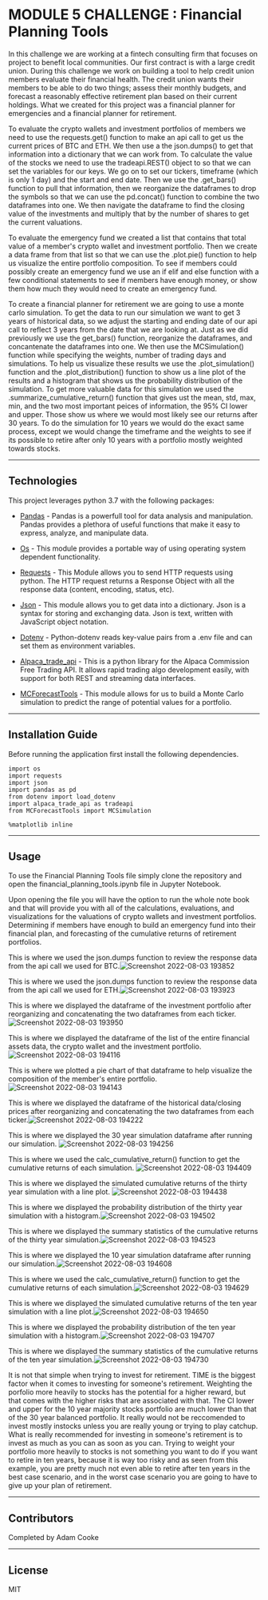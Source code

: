 # MODULE 5 CHALLENGE : Financial Planning Tools

In this challenge we are working at a fintech consulting firm that focuses on project to benefit local communities. Our first contract is with a large credit union. During this challenge we work on building a tool to help credit union members evaluate their financial health. The credit union wants their members to be able to do two things; assess their monthly budgets, and forecast a reasonably effective retirement plan based on their current holdings. What we created for this project was a financial planner for emergencies and a financial planner for retirement. 

To evaluate the crypto wallets and investment portfolios of members we need to use the requests.get() function to make an api call to get us the current prices of BTC and ETH. We then use a the json.dumps() to get that information into a dictionary that we can work from. To calculate the value of the stocks we need to use the tradeapi.REST() object to so that we can set the variables for our keys. We go on to set our tickers, timeframe (which is only 1 day) and the start and end date. Then we use the .get_bars() function to pull that information, then we reorganize the dataframes to drop the symbols so that we can use the pd.concat() function to combine the two dataframes into one. We then navigate the dataframe to find the closing value of the investments and multiply that by the number of shares to get the current valuations. 

To evaluate the emergency fund we created a list that contains that total value of a member's crypto wallet and investment portfolio. Then we create a data frame from that list so that we can use the .plot.pie() function to help us visualize the entire portfolio composition. To see if members could possibly create an emergency fund we use an if elif and else function with a few conditional statements to see if members have enough money, or show them how much they would need to create an emergency fund.

To create a financial planner for retirement we are going to use a monte carlo simulation. To get the data to run our simulation we want to get 3 years of historical data, so we adjust the starting and ending date of our api call to reflect 3 years from the date that we are looking at. Just as we did previously we use the get_bars() function, reorganize the dataframes, and concantenate the dataframes into one. We then use the MCSimulation() function while specifying the weights, number of trading days and simulations. To help us visualize these results we use the .plot_simulation() function and the .plot_distribution() function to show us a line plot of the results and a histogram that shows us the probability distribution of the simulation. To get more valuable data for this simulation we used the .summarize_cumulative_return() function that gives ust the mean, std, max, min, and the two most important peices of information, the 95% CI lower and upper. Those show us where we would most likely see our returns after 30 years. To do the simulation for 10 years we would do the exact same process, except we would change the timeframe and the weights to see if its possible to retire after only 10 years with a portfolio mostly weighted towards stocks.

---

## Technologies

This project leverages python 3.7 with the following packages:

* [Pandas](https://github.com/google/pandas) - Pandas is a powerfull tool for data analysis and manipulation. Pandas provides a plethora of useful functions that make it easy to express, analyze, and manipulate data.

* [Os](https://github.com/google/os) - This module provides a portable way of using operating system dependent functionality.

* [Requests](https://github.com/google/requests) - This Module allows you to send HTTP requests using python. The HTTP request returns a Response Object with all the response data (content, encoding, status, etc).

* [Json](https://github.com/google/json) - This module allows you to get data into a dictionary. Json is a syntax for storing and exchanging data. Json is text, written with JavaScript object notation.

* [Dotenv](https://github.com/google/dotenv) - Python-dotenv reads key-value pairs from a .env file and can set them as environment variables.

* [Alpaca_trade_api](https://github.com/google/alpaca_trade_api) - This is a python library for the Alpaca Commission Free Trading API. It allows rapid trading algo development easily, with support for both REST and streaming data interfaces. 

* [MCForecastTools](https://github.com/google/MCForecastTools) - This module allows for us to build a Monte Carlo simulation to predict the range of potential values for a portfolio.
---

## Installation Guide

Before running the application first install the following dependencies.

```
import os
import requests
import json
import pandas as pd
from dotenv import load_dotenv
import alpaca_trade_api as tradeapi
from MCForecastTools import MCSimulation

%matplotlib inline
```

---

## Usage

To use the Financial Planning Tools file simply clone the repository and open the financial_planning_tools.ipynb file in Jupyter Notebook.

Upon opening the file you will have the option to run the whole note book and that will provide you with all of the calculations, evaluations, and visualizations for the valuations of crypto wallets and investment portfolios. Determining if members have enough to build an emergency fund into their financial plan, and forecasting of the cumulative returns of retirement portfolios.


This is where we used the json.dumps function to review the response data from the api call we used for BTC.![Screenshot 2022-08-03 193852](https://user-images.githubusercontent.com/107158380/182755890-ef8acb8d-ccfc-4d78-b0b7-1ef42b369ece.png)

This is where we used the json.dumps function to review the response data from the api call we used for ETH.![Screenshot 2022-08-03 193923](https://user-images.githubusercontent.com/107158380/182755928-f64a6925-1048-4cd6-9a41-faf81a6da32b.png)

This is where we displayed the dataframe of the investment portfolio after reorganizing and concatenating the two dataframes from each ticker.![Screenshot 2022-08-03 193950](https://user-images.githubusercontent.com/107158380/182756118-5b3adf38-b4f5-4a7e-abe5-05ff14898352.png)

This is where we displayed the dataframe of the list of the entire financial assets data, the crypto wallet and the investment portfolio.![Screenshot 2022-08-03 194116](https://user-images.githubusercontent.com/107158380/182756337-fbd04482-84cd-4e38-a546-a374fb74a3e7.png)

This is where we plotted a pie chart of that dataframe to help visualize the composition of the member's entire portfolio.![Screenshot 2022-08-03 194143](https://user-images.githubusercontent.com/107158380/182756453-b722f6c0-7376-4d17-95a7-73cef27d881c.png)

This is where we displayed the dataframe of the historical data/closing prices after reorganizing and concatenating the two dataframes from each ticker.![Screenshot 2022-08-03 194222](https://user-images.githubusercontent.com/107158380/182756714-165bb78f-5a8d-4f0c-abea-a4731aba7c68.png)

This is where we displayed the 30 year simulation dataframe after running our simulation. ![Screenshot 2022-08-03 194256](https://user-images.githubusercontent.com/107158380/182756958-709bf833-54ab-4e6e-80ae-34f73331eebe.png)

This is where we used the calc_cumulative_return() function to get the cumulative returns of each simulation. ![Screenshot 2022-08-03 194409](https://user-images.githubusercontent.com/107158380/182757167-86bebaee-9dc0-4e30-9e9f-8adf149d26ef.png)

This is where we displayed the simulated cumulative returns of the thirty year simulation with a line plot. ![Screenshot 2022-08-03 194438](https://user-images.githubusercontent.com/107158380/182757264-a18406b9-4e3d-4306-bd89-f5988ec05b07.png)

This is where we displayed the probability distribution of the thirty year simulation with a histogram.![Screenshot 2022-08-03 194502](https://user-images.githubusercontent.com/107158380/182757413-55a44ce2-f462-40fd-aff5-e638c773f34a.png)

This is where we displayed the summary statistics of the cumulative returns of the thirty year simulation.![Screenshot 2022-08-03 194523](https://user-images.githubusercontent.com/107158380/182757505-383ade7f-9385-482b-8088-180f1c0e868e.png)

This is where we displayed the 10 year simulation dataframe after running our simulation.![Screenshot 2022-08-03 194608](https://user-images.githubusercontent.com/107158380/182757570-495b1b48-53c0-43d0-8db1-81a1b8c9e462.png)

This is where we used the calc_cumulative_return() function to get the cumulative returns of each simulation.![Screenshot 2022-08-03 194629](https://user-images.githubusercontent.com/107158380/182757629-7d8fc93c-672e-4cfb-b7a0-ed993d6522af.png)

This is where we displayed the simulated cumulative returns of the ten year simulation with a line plot.![Screenshot 2022-08-03 194650](https://user-images.githubusercontent.com/107158380/182757672-79a781fa-e270-465d-9389-9d160f7fa307.png)

This is where we displayed the probability distribution of the ten year simulation with a histogram.![Screenshot 2022-08-03 194707](https://user-images.githubusercontent.com/107158380/182757756-91cbd4bc-f68e-47cf-8a9f-e384bbc3688a.png)

This is where we displayed the summary statistics of the cumulative returns of the ten year simulation.![Screenshot 2022-08-03 194730](https://user-images.githubusercontent.com/107158380/182757801-ccd4695f-b4ce-4b4b-bc9b-4b0fb0887bf6.png)


It is not that simple when trying to invest for retirement. TIME is the biggest factor when it comes to investing for someone's retirement. Weighting the porfolio more heavily to stocks has the potential for a higher reward, but that comes with the higher risks that are associated with that. The CI lower and upper for the 10 year majority stocks portfolio are much lower than that of the 30 year balanced portfolio. It really would not be reccomended to invest mostly instocks unless you are really young or trying to play catchup. What is really recommended for investing in someone's retirement is to invest as much as you can as soon as you can. Trying to weight your portfolio more heavily to stocks is not something you want to do if you want to retire in ten years, because it is way too risky and as seen from this example, you are pretty much not even able to retire after ten years in the best case scenario, and in the worst case scenario you are going to have to give up your plan of retirement.

---

## Contributors

Completed by Adam Cooke

---

## License

MIT
